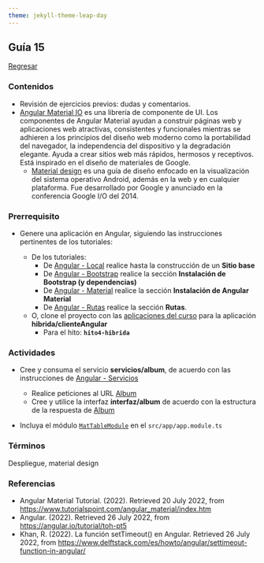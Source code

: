 ```yaml
---
theme: jekyll-theme-leap-day
---
```


## Guía 15

[Regresar](/DAWM/)

### Contenidos

* Revisión de ejercicios previos: dudas y comentarios.
* [Angular Material IO](https://material.angular.io/) es una librería de componente de UI. Los componentes de Angular Material ayudan a construir páginas web y aplicaciones web atractivas, consistentes y funcionales mientras se adhieren a los principios del diseño web moderno como la portabilidad del navegador, la independencia del dispositivo y la degradación elegante. Ayuda a crear sitios web más rápidos, hermosos y receptivos. Está inspirado en el diseño de materiales de Google.
	- [Material design](https://material.io/design) es una guía de diseño enfocado en la visualización del sistema operativo Android, además en la web y en cualquier plataforma. Fue desarrollado por Google y anunciado en la conferencia Google I/O del 2014.


### Prerrequisito

* Genere una aplicación en Angular, siguiendo las instrucciones pertinentes de los tutoriales:
  
  + De los tutoriales:
  	- De [Angular - Local](https://dawfiec.github.io/DAWM/tutoriales/angular_local.html) realice hasta la construcción de un **Sitio base**
  	- De [Angular - Bootstrap](https://dawfiec.github.io/DAWM/tutoriales/angular_bootstrap.html) realice la sección **Instalación de Bootstrap (y dependencias)**
  	- De [Angular - Material](https://dawfiec.github.io/DAWM/tutoriales/angular_material.html) realice la sección **Instalación de Angular Material**
  	- De [Angular - Rutas](https://dawfiec.github.io/DAWM/tutoriales/angular_rutas.html) realice la sección **Rutas**.
  + O, clone el proyecto con las [aplicaciones del curso](https://github.com/DAWFIEC/DAWM-apps) para la aplicación **hibrida/clienteAngular**
    - Para el hito: **`hito4-hibrida`**

### Actividades

* Cree y consuma el servicio **servicios/album**, de acuerdo con las instrucciones de [Angular - Servicios](https://dawfiec.github.io/DAWM/tutoriales/angular_servicios.html)
	+ Realice peticiones al URL [Album](https://dawm-fiec-espol-default-rtdb.firebaseio.com/photos.json)
	+ Cree y utilice la interfaz **interfaz/album** de acuerdo con la estructura de la respuesta de [Album](https://dawm-fiec-espol-default-rtdb.firebaseio.com/navbar.json)

* Incluya el módulo [`MatTableModule`](https://material.angular.io/components/table/api) en el `src/app/app.module.ts`

### Términos

Despliegue, material design

### Referencias

* Angular Material Tutorial. (2022). Retrieved 20 July 2022, from https://www.tutorialspoint.com/angular_material/index.htm
* Angular. (2022). Retrieved 26 July 2022, from https://angular.io/tutorial/toh-pt5
* Khan, R. (2022). La función setTimeout() en Angular. Retrieved 26 July 2022, from https://www.delftstack.com/es/howto/angular/settimeout-function-in-angular/